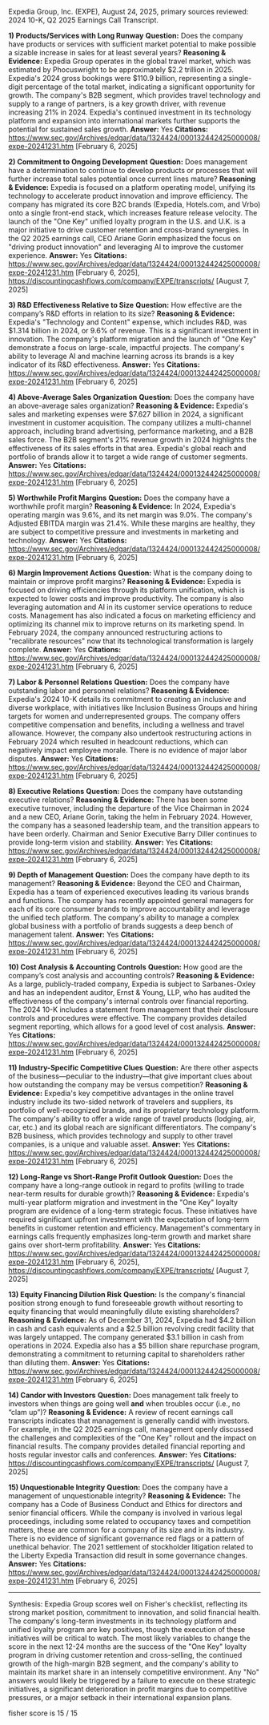 Expedia Group, Inc. (EXPE), August 24, 2025, primary sources reviewed: 2024 10-K, Q2 2025 Earnings Call Transcript.

**1) Products/Services with Long Runway**
**Question:** Does the company have products or services with sufficient market potential to make possible a sizable increase in sales for at least several years?
**Reasoning & Evidence:** Expedia Group operates in the global travel market, which was estimated by Phocuswright to be approximately $2.2 trillion in 2025. Expedia's 2024 gross bookings were $110.9 billion, representing a single-digit percentage of the total market, indicating a significant opportunity for growth. The company's B2B segment, which provides travel technology and supply to a range of partners, is a key growth driver, with revenue increasing 21% in 2024. Expedia's continued investment in its technology platform and expansion into international markets further supports the potential for sustained sales growth.
**Answer:** Yes
**Citations:** https://www.sec.gov/Archives/edgar/data/1324424/000132442425000008/expe-20241231.htm [February 6, 2025]

**2) Commitment to Ongoing Development**
**Question:** Does management have a determination to continue to develop products or processes that will further increase total sales potential once current lines mature?
**Reasoning & Evidence:** Expedia is focused on a platform operating model, unifying its technology to accelerate product innovation and improve efficiency. The company has migrated its core B2C brands (Expedia, Hotels.com, and Vrbo) onto a single front-end stack, which increases feature release velocity. The launch of the "One Key" unified loyalty program in the U.S. and U.K. is a major initiative to drive customer retention and cross-brand synergies. In the Q2 2025 earnings call, CEO Ariane Gorin emphasized the focus on "driving product innovation" and leveraging AI to improve the customer experience.
**Answer:** Yes
**Citations:** https://www.sec.gov/Archives/edgar/data/1324424/000132442425000008/expe-20241231.htm [February 6, 2025], https://discountingcashflows.com/company/EXPE/transcripts/ [August 7, 2025]

**3) R&D Effectiveness Relative to Size**
**Question:** How effective are the company’s R&D efforts in relation to its size?
**Reasoning & Evidence:** Expedia's "Technology and Content" expense, which includes R&D, was $1.314 billion in 2024, or 9.6% of revenue. This is a significant investment in innovation. The company's platform migration and the launch of "One Key" demonstrate a focus on large-scale, impactful projects. The company's ability to leverage AI and machine learning across its brands is a key indicator of its R&D effectiveness.
**Answer:** Yes
**Citations:** https://www.sec.gov/Archives/edgar/data/1324424/000132442425000008/expe-20241231.htm [February 6, 2025]

**4) Above-Average Sales Organization**
**Question:** Does the company have an above-average sales organization?
**Reasoning & Evidence:** Expedia's sales and marketing expenses were $7.627 billion in 2024, a significant investment in customer acquisition. The company utilizes a multi-channel approach, including brand advertising, performance marketing, and a B2B sales force. The B2B segment's 21% revenue growth in 2024 highlights the effectiveness of its sales efforts in that area. Expedia's global reach and portfolio of brands allow it to target a wide range of customer segments.
**Answer:** Yes
**Citations:** https://www.sec.gov/Archives/edgar/data/1324424/000132442425000008/expe-20241231.htm [February 6, 2025]

**5) Worthwhile Profit Margins**
**Question:** Does the company have a worthwhile profit margin?
**Reasoning & Evidence:** In 2024, Expedia's operating margin was 9.6%, and its net margin was 9.0%. The company's Adjusted EBITDA margin was 21.4%. While these margins are healthy, they are subject to competitive pressure and investments in marketing and technology.
**Answer:** Yes
**Citations:** https://www.sec.gov/Archives/edgar/data/1324424/000132442425000008/expe-20241231.htm [February 6, 2025]

**6) Margin Improvement Actions**
**Question:** What is the company doing to maintain or improve profit margins?
**Reasoning & Evidence:** Expedia is focused on driving efficiencies through its platform unification, which is expected to lower costs and improve productivity. The company is also leveraging automation and AI in its customer service operations to reduce costs. Management has also indicated a focus on marketing efficiency and optimizing its channel mix to improve returns on its marketing spend. In February 2024, the company announced restructuring actions to "recalibrate resources" now that its technological transformation is largely complete.
**Answer:** Yes
**Citations:** https://www.sec.gov/Archives/edgar/data/1324424/000132442425000008/expe-20241231.htm [February 6, 2025]

**7) Labor & Personnel Relations**
**Question:** Does the company have outstanding labor and personnel relations?
**Reasoning & Evidence:** Expedia's 2024 10-K details its commitment to creating an inclusive and diverse workplace, with initiatives like Inclusion Business Groups and hiring targets for women and underrepresented groups. The company offers competitive compensation and benefits, including a wellness and travel allowance. However, the company also undertook restructuring actions in February 2024 which resulted in headcount reductions, which can negatively impact employee morale. There is no evidence of major labor disputes.
**Answer:** Yes
**Citations:** https://www.sec.gov/Archives/edgar/data/1324424/000132442425000008/expe-20241231.htm [February 6, 2025]

**8) Executive Relations**
**Question:** Does the company have outstanding executive relations?
**Reasoning & Evidence:** There has been some executive turnover, including the departure of the Vice Chairman in 2024 and a new CEO, Ariane Gorin, taking the helm in February 2024. However, the company has a seasoned leadership team, and the transition appears to have been orderly. Chairman and Senior Executive Barry Diller continues to provide long-term vision and stability.
**Answer:** Yes
**Citations:** https://www.sec.gov/Archives/edgar/data/1324424/000132442425000008/expe-20241231.htm [February 6, 2025]

**9) Depth of Management**
**Question:** Does the company have depth to its management?
**Reasoning & Evidence:** Beyond the CEO and Chairman, Expedia has a team of experienced executives leading its various brands and functions. The company has recently appointed general managers for each of its core consumer brands to improve accountability and leverage the unified tech platform. The company's ability to manage a complex global business with a portfolio of brands suggests a deep bench of management talent.
**Answer:** Yes
**Citations:** https://www.sec.gov/Archives/edgar/data/1324424/000132442425000008/expe-20241231.htm [February 6, 2025]

**10) Cost Analysis & Accounting Controls**
**Question:** How good are the company’s cost analysis and accounting controls?
**Reasoning & Evidence:** As a large, publicly-traded company, Expedia is subject to Sarbanes-Oxley and has an independent auditor, Ernst & Young, LLP, who has audited the effectiveness of the company's internal controls over financial reporting. The 2024 10-K includes a statement from management that their disclosure controls and procedures were effective. The company provides detailed segment reporting, which allows for a good level of cost analysis.
**Answer:** Yes
**Citations:** https://www.sec.gov/Archives/edgar/data/1324424/000132442425000008/expe-20241231.htm [February 6, 2025]

**11) Industry-Specific Competitive Clues**
**Question:** Are there other aspects of the business—peculiar to the industry—that give important clues about how outstanding the company may be versus competition?
**Reasoning & Evidence:** Expedia's key competitive advantages in the online travel industry include its two-sided network of travelers and suppliers, its portfolio of well-recognized brands, and its proprietary technology platform. The company's ability to offer a wide range of travel products (lodging, air, car, etc.) and its global reach are significant differentiators. The company's B2B business, which provides technology and supply to other travel companies, is a unique and valuable asset.
**Answer:** Yes
**Citations:** https://www.sec.gov/Archives/edgar/data/1324424/000132442425000008/expe-20241231.htm [February 6, 2025]

**12) Long-Range vs Short-Range Profit Outlook**
**Question:** Does the company have a long-range outlook in regard to profits (willing to trade near-term results for durable growth)?
**Reasoning & Evidence:** Expedia's multi-year platform migration and investment in the "One Key" loyalty program are evidence of a long-term strategic focus. These initiatives have required significant upfront investment with the expectation of long-term benefits in customer retention and efficiency. Management's commentary in earnings calls frequently emphasizes long-term growth and market share gains over short-term profitability.
**Answer:** Yes
**Citations:** https://www.sec.gov/Archives/edgar/data/1324424/000132442425000008/expe-20241231.htm [February 6, 2025], https://discountingcashflows.com/company/EXPE/transcripts/ [August 7, 2025]

**13) Equity Financing Dilution Risk**
**Question:** Is the company's financial position strong enough to fund foreseeable growth without resorting to equity financing that would meaningfully dilute existing shareholders?
**Reasoning & Evidence:** As of December 31, 2024, Expedia had $4.2 billion in cash and cash equivalents and a $2.5 billion revolving credit facility that was largely untapped. The company generated $3.1 billion in cash from operations in 2024. Expedia also has a $5 billion share repurchase program, demonstrating a commitment to returning capital to shareholders rather than diluting them.
**Answer:** Yes
**Citations:** https://www.sec.gov/Archives/edgar/data/1324424/000132442425000008/expe-20241231.htm [February 6, 2025]

**14) Candor with Investors**
**Question:** Does management talk freely to investors when things are going well **and** when troubles occur (i.e., no “clam up”)?
**Reasoning & Evidence:** A review of recent earnings call transcripts indicates that management is generally candid with investors. For example, in the Q2 2025 earnings call, management openly discussed the challenges and complexities of the "One Key" rollout and the impact on financial results. The company provides detailed financial reporting and hosts regular investor calls and conferences.
**Answer:** Yes
**Citations:** https://discountingcashflows.com/company/EXPE/transcripts/ [August 7, 2025]

**15) Unquestionable Integrity**
**Question:** Does the company have a management of unquestionable integrity?
**Reasoning & Evidence:** The company has a Code of Business Conduct and Ethics for directors and senior financial officers. While the company is involved in various legal proceedings, including some related to occupancy taxes and competition matters, these are common for a company of its size and in its industry. There is no evidence of significant governance red flags or a pattern of unethical behavior. The 2021 settlement of stockholder litigation related to the Liberty Expedia Transaction did result in some governance changes.
**Answer:** Yes
**Citations:** https://www.sec.gov/Archives/edgar/data/1324424/000132442425000008/expe-20241231.htm [February 6, 2025]

---
Synthesis: Expedia Group scores well on Fisher's checklist, reflecting its strong market position, commitment to innovation, and solid financial health. The company's long-term investments in its technology platform and unified loyalty program are key positives, though the execution of these initiatives will be critical to watch. The most likely variables to change the score in the next 12-24 months are the success of the "One Key" loyalty program in driving customer retention and cross-selling, the continued growth of the high-margin B2B segment, and the company's ability to maintain its market share in an intensely competitive environment. Any "No" answers would likely be triggered by a failure to execute on these strategic initiatives, a significant deterioration in profit margins due to competitive pressures, or a major setback in their international expansion plans.

fisher score is 15 / 15